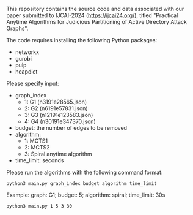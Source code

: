 This repository contains the source code and data associated with our paper submitted to IJCAI-2024 (https://ijcai24.org/), titled "Practical Anytime Algorithms for Judicious Partitioning of Active Directory Attack Graphs".

The code requires installing the following Python packages:
- networkx
- gurobi
- pulp
- heapdict

Please specify input:
 - graph_index
    - 1: G1 (n3191e28565.json)
    - 2: G2 (n6191e57831.json)
    - 3: G3 (n12191e123583.json)
    - 4: G4 (n30191e347370.json)
- budget: the number of edges to be removed
- algorithm:
    - 1: MCTS1
    - 2: MCTS2
    - 3: Spiral anytime algorithm
- time_limit: seconds

Please run the algorithms with the following command format:
```
python3 main.py graph_index budget algorithm time_limit
```

Example:
graph: G1; budget: 5; algorithm: spiral; time_limit: 30s
```
python3 main.py 1 5 3 30
```
